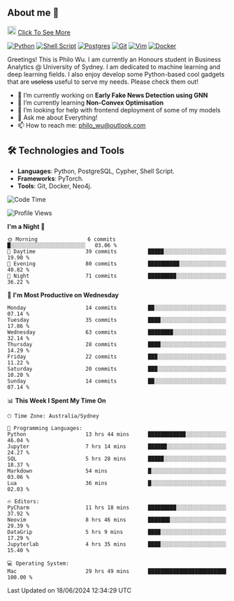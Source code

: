 ## About me 🤗

<a href="#"><img src="https://media.giphy.com/media/hvRJCLFzcasrR4ia7z/giphy.gif" width="20px" height="20px"></a> [Click To See More](https://codeboyphilo.github.io)

[![Python](https://img.shields.io/badge/python-3670A0?style=for-the-badge&logo=python&logoColor=ffdd54)](#)
[![Shell Script](https://img.shields.io/badge/shell_script-%23121011.svg?style=for-the-badge&logo=gnu-bash&logoColor=white)](#)
[![Postgres](https://img.shields.io/badge/postgres-%23316192.svg?style=for-the-badge&logo=postgresql&logoColor=white)](#)
[![Git](https://img.shields.io/badge/git-%23F05033.svg?style=for-the-badge&logo=git&logoColor=white)](#)
[![Vim](https://img.shields.io/badge/VIM-%2311AB00.svg?style=for-the-badge&logo=vim&logoColor=white)](#)
[![Docker](https://img.shields.io/badge/docker-%230db7ed.svg?style=for-the-badge&logo=docker&logoColor=white)](#)

Greetings! This is Philo Wu. I am currently an Honours student in Business Analytics \@ University of Sydney. I am dedicated to machine learning and deep learning fields. I also enjoy develop some Python-based cool gadgets that are ~~useless~~ useful to serve my needs. Please check them out!

- 🔭 I’m currently working on **Early Fake News Detection using GNN**
- 🌱 I’m currently learning **Non-Convex Optimisation**
- 🤔 I’m looking for help with frontend deployment of some of my models
- 💬 Ask me about Everything!
- 📫 How to reach me: philo_wu@outlook.com

## 🛠 Technologies and Tools
- **Languages**: Python, PostgreSQL, Cypher, Shell Script.
- **Frameworks**: PyTorch.
- **Tools**: Git, Docker, Neo4j.

<!--START_SECTION:waka-->
![Code Time](http://img.shields.io/badge/Code%20Time-251%20hrs%2031%20mins-blue)

![Profile Views](http://img.shields.io/badge/Profile%20Views-20-blue)

**I'm a Night 🦉** 

```text
🌞 Morning                6 commits           █░░░░░░░░░░░░░░░░░░░░░░░░   03.06 % 
🌆 Daytime                39 commits          █████░░░░░░░░░░░░░░░░░░░░   19.90 % 
🌃 Evening                80 commits          ██████████░░░░░░░░░░░░░░░   40.82 % 
🌙 Night                  71 commits          █████████░░░░░░░░░░░░░░░░   36.22 % 
```
📅 **I'm Most Productive on Wednesday** 

```text
Monday                   14 commits          ██░░░░░░░░░░░░░░░░░░░░░░░   07.14 % 
Tuesday                  35 commits          ████░░░░░░░░░░░░░░░░░░░░░   17.86 % 
Wednesday                63 commits          ████████░░░░░░░░░░░░░░░░░   32.14 % 
Thursday                 28 commits          ████░░░░░░░░░░░░░░░░░░░░░   14.29 % 
Friday                   22 commits          ███░░░░░░░░░░░░░░░░░░░░░░   11.22 % 
Saturday                 20 commits          ███░░░░░░░░░░░░░░░░░░░░░░   10.20 % 
Sunday                   14 commits          ██░░░░░░░░░░░░░░░░░░░░░░░   07.14 % 
```


📊 **This Week I Spent My Time On** 

```text
🕑︎ Time Zone: Australia/Sydney

💬 Programming Languages: 
Python                   13 hrs 44 mins      ████████████░░░░░░░░░░░░░   46.04 % 
Jupyter                  7 hrs 14 mins       ██████░░░░░░░░░░░░░░░░░░░   24.27 % 
SQL                      5 hrs 28 mins       █████░░░░░░░░░░░░░░░░░░░░   18.37 % 
Markdown                 54 mins             █░░░░░░░░░░░░░░░░░░░░░░░░   03.06 % 
Lua                      36 mins             █░░░░░░░░░░░░░░░░░░░░░░░░   02.03 % 

🔥 Editors: 
PyCharm                  11 hrs 18 mins      █████████░░░░░░░░░░░░░░░░   37.92 % 
Neovim                   8 hrs 46 mins       ███████░░░░░░░░░░░░░░░░░░   29.39 % 
DataGrip                 5 hrs 9 mins        ████░░░░░░░░░░░░░░░░░░░░░   17.29 % 
Jupyterlab               4 hrs 35 mins       ████░░░░░░░░░░░░░░░░░░░░░   15.40 % 

💻 Operating System: 
Mac                      29 hrs 49 mins      █████████████████████████   100.00 % 
```


 Last Updated on 18/06/2024 12:34:29 UTC
<!--END_SECTION:waka-->

